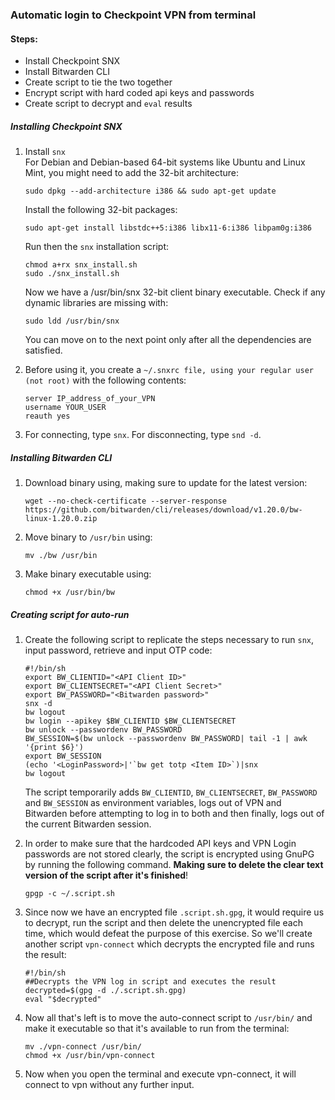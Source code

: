 ### Automatic login to Checkpoint VPN from terminal

#### Steps:
* Install Checkpoint SNX
* Install Bitwarden CLI
* Create script to tie the two together
* Encrypt script with hard coded api keys and passwords
* Create script to decrypt and `eval` results

##### Installing Checkpoint SNX

1. Install `snx`  
 For Debian and Debian-based 64-bit systems like Ubuntu and Linux Mint, you might need to add the 32-bit architecture:  
 
	`sudo dpkg --add-architecture i386 && sudo apt-get update`  
	 
	Install the following 32-bit packages:  
	
	`sudo apt-get install libstdc++5:i386 libx11-6:i386 libpam0g:i386`

	Run then the `snx` installation script:
	```
	chmod a+rx snx_install.sh
	sudo ./snx_install.sh
	```  
	Now we have a /usr/bin/snx 32-bit client binary executable. Check if any dynamic libraries are missing with:  
	
	`sudo ldd /usr/bin/snx`  
	
	You can move on to the next point only after all the dependencies are satisfied.
	
2.  Before using it, you create a `~/.snxrc file, using your regular user (not root)` with the following contents:  
	```
	server IP_address_of_your_VPN
	username YOUR_USER
	reauth yes
	```
		    
3. For connecting, type `snx`. For disconnecting, type `snd -d`.

##### Installing Bitwarden CLI  

1. Download binary using, making sure to update for the latest version:  

	`wget --no-check-certificate --server-response https://github.com/bitwarden/cli/releases/download/v1.20.0/bw-linux-1.20.0.zip`  

2. Move binary to `/usr/bin` using:  

	`mv ./bw /usr/bin`
3. Make binary executable using:  

	`chmod +x /usr/bin/bw`
	
##### Creating script for auto-run
1. Create the following script to replicate the steps necessary to run `snx`, input password, retrieve and input OTP code:  

	```
	#!/bin/sh
	export BW_CLIENTID="<API Client ID>"
	export BW_CLIENTSECRET="<API Client Secret>"
	export BW_PASSWORD="<Bitwarden password>"
	snx -d
	bw logout
	bw login --apikey $BW_CLIENTID $BW_CLIENTSECRET
	bw unlock --passwordenv BW_PASSWORD
	BW_SESSION=$(bw unlock --passwordenv BW_PASSWORD| tail -1 | awk '{print $6}')
	export BW_SESSION
	(echo '<LoginPassword>|'`bw get totp <Item ID>`)|snx
	bw logout
	```
	
	The script temporarily adds `BW_CLIENTID`, `BW_CLIENTSECRET`, `BW_PASSWORD` and `BW_SESSION` as environment variables, logs out of VPN and Bitwarden before attempting to log in to both and then finally, logs out of the current Bitwarden session.  
	
2. In order to make sure that the hardcoded API keys and VPN Login passwords are not stored clearly, the script is encrypted using GnuPG by running the following command. **Making sure to delete the clear text version of the script after it's finished**!

	`gpgp -c ~/.script.sh`  
	
3. Since now we have an encrypted file `.script.sh.gpg`, it would require us to decrypt, run the script and then delete the unencrypted file each time, which would defeat the purpose of this exercise. So we'll create another script `vpn-connect` which decrypts the encrypted file and runs the result:
	```
	#!/bin/sh
	##Decrypts the VPN log in script and executes the result
	decrypted=$(gpg -d ./.script.sh.gpg)
	eval "$decrypted"
	```
4. Now all that's left is to move the auto-connect script to `/usr/bin/` and make it executable so that it's available to run from the terminal:
	```
	mv ./vpn-connect /usr/bin/
	chmod +x /usr/bin/vpn-connect
	```
5. Now when you open the terminal and execute vpn-connect, it will connect to vpn without any further input.
